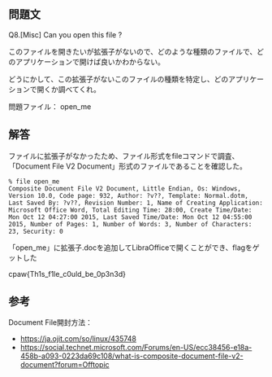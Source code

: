 ## 問題文
Q8.[Misc] Can you open this file ?

このファイルを開きたいが拡張子がないので、どのような種類のファイルで、どのアプリケーションで開けば良いかわからない。

どうにかして、この拡張子がないこのファイルの種類を特定し、どのアプリケーションで開くか調べてくれ。

問題ファイル： open_me

## 解答
ファイルに拡張子がなかったため、ファイル形式をfileコマンドで調査、「Document File V2 Document」形式のファイルであることを確認した。

```
% file open_me
Composite Document File V2 Document, Little Endian, Os: Windows, Version 10.0, Code page: 932, Author: ?v??, Template: Normal.dotm, Last Saved By: ?v??, Revision Number: 1, Name of Creating Application: Microsoft Office Word, Total Editing Time: 28:00, Create Time/Date: Mon Oct 12 04:27:00 2015, Last Saved Time/Date: Mon Oct 12 04:55:00 2015, Number of Pages: 1, Number of Words: 3, Number of Characters: 23, Security: 0
```

「open_me」に拡張子.docを追加してLibraOfficeで開くことができ、flagをゲットした

cpaw{Th1s_f1le_c0uld_be_0p3n3d}

## 参考
Document File開封方法：
* https://ja.ojit.com/so/linux/435748
* https://social.technet.microsoft.com/Forums/en-US/ecc38456-e18a-458b-a093-0223da69c108/what-is-composite-document-file-v2-document?forum=Offtopic

